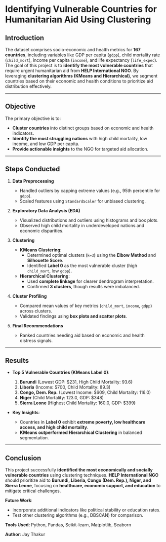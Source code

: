 # **Identifying Vulnerable Countries for Humanitarian Aid Using Clustering**

## **Introduction**  
The dataset comprises socio-economic and health metrics for **167 countries**, including variables like GDP per capita (`gdpp`), child mortality rate (`child_mort`), income per capita (`income`), and life expectancy (`life_expec`). The goal of this project is to **identify the most vulnerable countries** that require urgent humanitarian aid from **HELP International NGO**. By leveraging **clustering algorithms (KMeans and Hierarchical)**, we segment countries based on their economic and health conditions to prioritize aid distribution effectively.

---

## **Objective**  
The primary objective is to:  
- **Cluster countries** into distinct groups based on economic and health indicators.  
- **Identify the most struggling nations** with high child mortality, low income, and low GDP per capita.  
- **Provide actionable insights** to the NGO for targeted aid allocation.  

---

## **Steps Conducted**  
1. **Data Preprocessing**  
   - Handled outliers by capping extreme values (e.g., 95th percentile for `gdpp`).  
   - Scaled features using `StandardScaler` for unbiased clustering.  

2. **Exploratory Data Analysis (EDA)**  
   - Visualized distributions and outliers using histograms and box plots.  
   - Observed high child mortality in underdeveloped nations and economic disparities.  

3. **Clustering**  
   - **KMeans Clustering**:  
     - Determined optimal clusters (`k=3`) using the **Elbow Method** and **Silhouette Score**.  
     - Identified **Label 0** as the most vulnerable cluster (high `child_mort`, low `gdpp`).  
   - **Hierarchical Clustering**:  
     - Used **complete linkage** for clearer dendrogram interpretation.  
     - Confirmed **3 clusters**, though results were imbalanced.  

4. **Cluster Profiling**  
   - Compared mean values of key metrics (`child_mort`, `income`, `gdpp`) across clusters.  
   - Validated findings using **box plots and scatter plots**.  

5. **Final Recommendations**  
   - Ranked countries needing aid based on economic and health distress signals.  

---

## **Results**  
- **Top 5 Vulnerable Countries (KMeans Label 0)**:  
  1. **Burundi** (Lowest GDP: $231, High Child Mortality: 93.6)  
  2. **Liberia** (Income: $700, Child Mortality: 89.3)  
  3. **Congo, Dem. Rep.** (Lowest Income: $609, Child Mortality: 116.0)  
  4. **Niger** (Child Mortality: 123.0, GDP: $348)  
  5. **Sierra Leone** (Highest Child Mortality: 160.0, GDP: $399)  

- **Key Insights**:  
  - Countries in **Label 0** exhibit **extreme poverty, low healthcare access, and high child mortality**.  
  - **KMeans outperformed Hierarchical Clustering** in balanced segmentation.  

---

## **Conclusion**  
This project successfully **identified the most economically and socially vulnerable countries** using clustering techniques. **HELP International NGO** should prioritize aid to **Burundi, Liberia, Congo (Dem. Rep.), Niger, and Sierra Leone**, focusing on **healthcare, economic support, and education** to mitigate critical challenges.  

**Future Work**:  
- Incorporate additional indicators like political stability or education rates.  
- Test other clustering algorithms (e.g., DBSCAN) for comparison.  

**Tools Used**: Python, Pandas, Scikit-learn, Matplotlib, Seaborn  

**Author**: Jay Thakur
